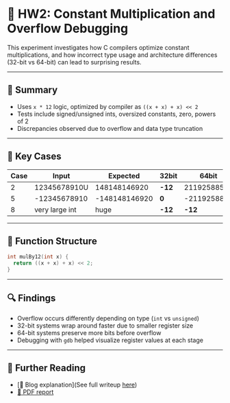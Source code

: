 # 🧪 HW2: Constant Multiplication and Overflow Debugging

This experiment investigates how C compilers optimize constant multiplications, and how incorrect type usage and architecture differences (32-bit vs 64-bit) can lead to surprising results.

---

## 📌 Summary

- Uses `x * 12` logic, optimized by compiler as `((x + x) + x) << 2`
- Tests include signed/unsigned ints, oversized constants, zero, powers of 2
- Discrepancies observed due to overflow and data type truncation

---

## 🧪 Key Cases

| Case | Input | Expected | 32bit | 64bit |
|------|-------|----------|--------|--------|
| 2    | 12345678910U | 148148146920 | **-12** | 2119258856 |
| 5    | -12345678910 | -148148146920 | **0** | -2119258856 |
| 8    | very large int | huge | **-12** | **-12** |

---

## 🧠 Function Structure

```c
int mulBy12(int x) {
  return ((x + x) + x) << 2;
}
```

---

## 🔍 Findings

- Overflow occurs differently depending on type (`int` vs `unsigned`)
- 32-bit systems wrap around faster due to smaller register size
- 64-bit systems preserve more bits before overflow
- Debugging with `gdb` helped visualize register values at each stage

---

## 📘 Further Reading

- [📝 Blog explanation](See full writeup [here](https://j1w0n.vercel.app/Hacking9))
- [📄 PDF report](./report.pdf)
